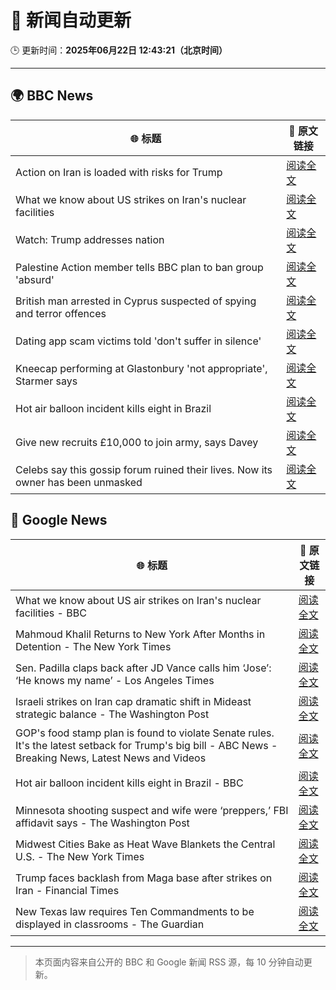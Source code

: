 # 🧠 新闻自动更新

🕒 更新时间：**2025年06月22日 12:43:21（北京时间）**

---

## 🌍 BBC News

| 🌐 标题 | 🔗 原文链接 |
|--------|-------------|
| Action on Iran is loaded with risks for Trump | [阅读全文](https://www.bbc.com/news/articles/cvg86pd63j8o) |
| What we know about US strikes on Iran's nuclear facilities | [阅读全文](https://www.bbc.com/news/articles/cvg9r4q99g4o) |
| Watch: Trump addresses nation | [阅读全文](https://www.bbc.com/news/videos/c93k8nvdnqpo) |
| Palestine Action member tells BBC plan to ban group 'absurd' | [阅读全文](https://www.bbc.com/news/articles/cq6m24v7910o) |
| British man arrested in Cyprus suspected of spying and terror offences | [阅读全文](https://www.bbc.com/news/articles/c628jy5rg78o) |
| Dating app scam victims told 'don't suffer in silence' | [阅读全文](https://www.bbc.com/news/articles/cyvjy0871dqo) |
| Kneecap performing at Glastonbury 'not appropriate', Starmer says | [阅读全文](https://www.bbc.com/news/articles/cg5z26dpgd7o) |
| Hot air balloon incident kills eight in Brazil | [阅读全文](https://www.bbc.com/news/articles/c17w04wxwpxo) |
| Give new recruits £10,000 to join army, says Davey | [阅读全文](https://www.bbc.com/news/articles/c70x451xpx5o) |
| Celebs say this gossip forum ruined their lives. Now its owner has been unmasked | [阅读全文](https://www.bbc.com/news/articles/c5y7j512ln7o) |

## 📰 Google News

| 🌐 标题 | 🔗 原文链接 |
|--------|-------------|
| What we know about US air strikes on Iran's nuclear facilities - BBC | [阅读全文](https://news.google.com/rss/articles/CBMiWkFVX3lxTE1PUWJYVVo2NjlhVklhRE12dVRrbnRmaVQ2bkNoczVfN2luS2U1THhNLWQzVnhVeWlsaUVobVBKZXFfdVBSbTVxN2VRdW5iMmxpbFdla3ktN1puQdIBX0FVX3lxTFBsQmtLT2JxeGpGRGN5cjhJUHhJRHZESTdwb1VyQzZmZHJBV1FfeWhvN0gwUGlOTkpDR3RzUUROaDQ3aFVwejVZQk1xZWtxemtLMzJTdXhUSkNoWGx6eVNN?oc=5) |
| Mahmoud Khalil Returns to New York After Months in Detention - The New York Times | [阅读全文](https://news.google.com/rss/articles/CBMiigFBVV95cUxOZU13cUNYa2dXcU5rbTBLek02Ri1ZWjlMMHJHRV8tLU1VRGZiTmplR3lXdkdQYnV2RmE3NTFhVDc2T0dUWkFaTTNsZXpxdkFBbGZtSHVaTEg0Tk1Lc1V4SllSQzNueGxySWdibnRBNDR2aUdSb3V2Zk5OOXBZNmtNczgyZWhTVjdJclE?oc=5) |
| Sen. Padilla claps back after JD Vance calls him ‘Jose’: ‘He knows my name’ - Los Angeles Times | [阅读全文](https://news.google.com/rss/articles/CBMiuwFBVV95cUxQNVhXek55MVRueWRWRG04UXB1OFlpdXZJbk50Y0NCSXd5SGlnQ0RYZmxyY1NlczZPOHN1d184TFhTV0dUSVZJTFp1RDJjcVRkUVF0d3hvemYzLUZUVEpxUlhfYnVxLVh3Qi1jWnQzcmJzUlZXTEE0REJlS3ZnTHNVV2ZfQU53bnJVcXdxemdLUXRzUnozM1dVUTBUVkZKTFFSNVFvMHhLM3ZFSXhTVnJLQ0pQcjhyYTR1RzVN?oc=5) |
| Israeli strikes on Iran cap dramatic shift in Mideast strategic balance - The Washington Post | [阅读全文](https://news.google.com/rss/articles/CBMilAFBVV95cUxPejZmYk93U0x0QjZUdFVPUGYzZWtNd0pJNE13RWtDcndzTUVBSFd1ZnNIUnlCclFnb0RjYzJoSUhuQXcycFZ2Mm5KV1UyTnZUN3VSbDYyYW9yQ2NlclFKRUZENnhvcVV5NVlOWDJISjc5cHp6WG1fYk54VmNKTnczaHppQmdtZmhoMWR0dWFDaDRVYUE2?oc=5) |
| GOP's food stamp plan is found to violate Senate rules. It's the latest setback for Trump's big bill - ABC News - Breaking News, Latest News and Videos | [阅读全文](https://news.google.com/rss/articles/CBMimAFBVV95cUxPMUI2T3lGSkNUWVpHcktkYzhuaThXcTl4bDdNc2V5U2xocGtmS241REFIUHRtV19VeUNtYnVBdllnOXo2Zzc5QXFpOHJkWWticmN2djI2X3VlUkhYaGpCVDFMNWRoS2J4bGRXSkkzcC1QSk50Uml1dU5sWUNkVm9xa2VKa2pMM1B0UGFmYzFZM1hGcllPc1ZPbNIBngFBVV95cUxPUFBsNmg2TWQ5WFN1MjRSVkVwR2F4TU1MRERIT0EyTW9SMXp0cUFJU3gxUFIwb1VVbkhOR0YzX2pRUXhwMlM4bGNQNV9yRERvODJiNlU0MjhYRE1FM1VSY0NHWWl0M1UtVmJFX09DR0pna05FTXFETXBNSWVodmZ5dmV3S0JybDkxWFJpaHAxbm4xTFJ4Sm5jUGtVTEU2dw?oc=5) |
| Hot air balloon incident kills eight in Brazil - BBC | [阅读全文](https://news.google.com/rss/articles/CBMiWkFVX3lxTE02Z2Q0RWY5ZVV5UERMRDIxTXVfNDAxeHNuV2hjSkRBV3UwZGVyVzMyam5TNG1XWE4zcHgzaGQ1RE1OT19XQTA3UE03ZlRKeEpVR3JXYWtFSkhrd9IBX0FVX3lxTFBlRUJPUUtHekhwRDd6QXd4VXVKQUxiODZvYlVEOGp5bFFLVnJENmFpeE4yX051clRGdjA2OFEyRFZlWktZLUx0OVZRSkZOZDVlWFpCNUhZdGczZ3hzMHZ3?oc=5) |
| Minnesota shooting suspect and wife were ‘preppers,’ FBI affidavit says - The Washington Post | [阅读全文](https://news.google.com/rss/articles/CBMimAFBVV95cUxQMFAyZTFWRG9ZMXNvM1VoZE5abXJMYzZBcWJXVHQtQWtjNVlvc3o2aXlwd2pkMUsycVZCZEJURjZ2WF9JdTkyZHJFNmdGY3Ztal9fV2tJS2ZoX2QwR1Q2QXRBUGdmV2JYMzVCWkNDTWVaT3ZHa3puVjVQdTBTQnJkSmxQVWFYeFlDQ0Z0eWV0QXJEN0lNdHE2cA?oc=5) |
| Midwest Cities Bake as Heat Wave Blankets the Central U.S. - The New York Times | [阅读全文](https://news.google.com/rss/articles/CBMie0FVX3lxTE9kcENNRHpacXhoc1F1dkowNHB6Yjdqc09lSVZ4VGtnaFF0QVZHNC05U3hWa2swc1M2ZlNLVXc2NnM4UG1qb0lIaElGajZoMEYxR3lqelZrNUFoU1B1bzJ3NUxIYUxEcmlSeEMyR3V0bW1Bajgwak95anA1VQ?oc=5) |
| Trump faces backlash from Maga base after strikes on Iran - Financial Times | [阅读全文](https://news.google.com/rss/articles/CBMicEFVX3lxTE9YNkxaWnRQV1Y3d2pvR01SX3dGbzEwWVI5UXRtSFhyYmdTY2FYcHlMX2d2VWhsQmNGRTY3M1dXWnpFN1FJOWhuNnNoSGQzTU5LVldTUy03UVh4blN3aWR6dUNFLTQtd1l0OHhGeEtOZ3E?oc=5) |
| New Texas law requires Ten Commandments to be displayed in classrooms - The Guardian | [阅读全文](https://news.google.com/rss/articles/CBMif0FVX3lxTE9GaDlRbmlBWXREQmhUaTBpbzdBcUlQSExjZTNwOWJNQ04zejBXdjdhczlRV1dVRTA4cW94bkpFYnI0UVo4R2wyX0FQRVdVZWhDSWQwT09aUXpfMnQ0eHRDMjRIUzRUSTdKNUNia3hEaDkzWDN0Qk1zZGxGNFY3bzA?oc=5) |

---
> 本页面内容来自公开的 BBC 和 Google 新闻 RSS 源，每 10 分钟自动更新。